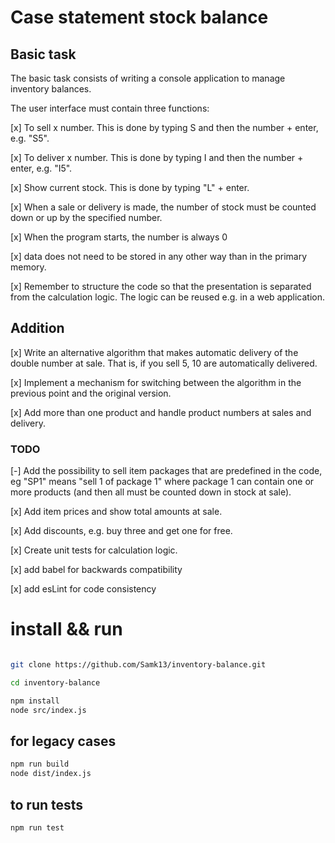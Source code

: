 # Case statement stock balance

## Basic task

The basic task consists of writing a console application to manage inventory balances.

The user interface must contain three functions:

[x] To sell x number. This is done by typing S and then the number + enter, e.g. "S5".

[x] To deliver x number. This is done by typing I and then the number + enter, e.g. "I5".

[x] Show current stock. This is done by typing "L" + enter.

[x] When a sale or delivery is made, the number of stock must be counted down or up by the specified number.

[x] When the program starts, the number is always 0

[x] data does not need to be stored in any other way than in the primary memory.

[x] Remember to structure the code so that the presentation is separated from the calculation logic. The logic can be reused e.g. in a web application.

## Addition

[x] Write an alternative algorithm that makes automatic delivery of the double number at sale. That is, if you sell 5, 10 are automatically delivered.

[x] Implement a mechanism for switching between the algorithm in the previous point and the original version.

[x] Add more than one product and handle product numbers at sales and delivery.

### TODO

[-] Add the possibility to sell item packages that are predefined in the code, eg "SP1" means "sell 1 of package 1" where package 1 can contain one or more products (and then all must be counted down in stock at sale).

[x] Add item prices and show total amounts at sale.

[x] Add discounts, e.g. buy three and get one for free.

[x] Create unit tests for calculation logic.

[x] add babel for backwards compatibility

[x] add esLint for code consistency

# install && run

```zsh

git clone https://github.com/Samk13/inventory-balance.git

cd inventory-balance

npm install
node src/index.js
```

## for legacy cases

```zsh
npm run build
node dist/index.js
```

## to run tests

```zsh
npm run test
```

